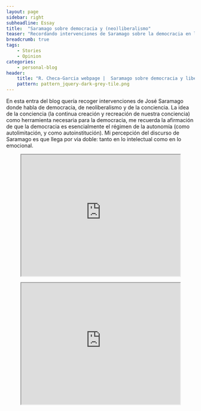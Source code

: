 ```yaml
---
layout: page
sidebar: right
subheadline: Essay
title:  "Saramago sobre democracia y (neo)liberalismo"
teaser: "Recordando intervenciones de Saramago sobre la democracia en las sociedades actuales."
breadcrumb: true
tags:
    - Stories
    - Opinion
categories:
    - personal-blog
header:
    title: "R. Checa-Garcia webpage |  Saramago sobre democracia y liberalismo"
    pattern: pattern_jquery-dark-grey-tile.png
---
```



En esta entra del blog quería recoger intervenciones de José Saramago donde 
habla de democracia, de neoliberalismo y de la conciencia. La idea de la conciencia
(la continua creación y recreación de nuestra conciencia) como herramienta necesaria 
para la democracia, me recuerda la afirmación de que la democracia es esencialmente 
el régimen de la autonomía (como autolimitación, y como autoinstitución).
Mi percepción del discurso de Saramago es que llega por via doble: tanto en lo
intelectual como en lo emocional. 


<p align="center">
<iframe width="425" height="325" src="https://www.youtube.com/embed/gDMF4XgGbV4" frameborder="3" allow="accelerometer; autoplay; encrypted-media; gyroscope; picture-in-picture" allowfullscreen></iframe>
</p>

<p align="center">
<iframe width="425" height="325" src="https://www.youtube.com/embed/Qb43fZIvSjU" frameborder="3" allow="accelerometer; autoplay; encrypted-media; gyroscope; picture-in-picture" allowfullscreen></iframe>
</p>

